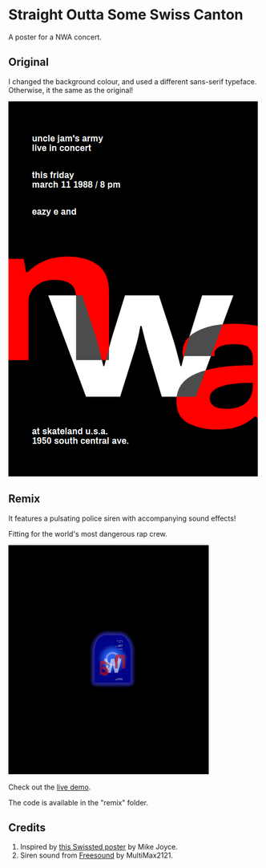 # Straight Outta Some Swiss Canton

A poster for a NWA concert.

## Original

I changed the background colour, and used a different sans-serif typeface. Otherwise, it the same as the original!

![original screenshot](img/screenshot-original.png)

## Remix

It features a pulsating police siren with accompanying sound effects!

Fitting for the world's most dangerous rap crew.

![screenshot](img/screenshot.gif)

Check out the [live demo](https://codepen.io/robjoeol/full/YzWoMGE).

The code is available in the "remix" folder.

## Credits

1. Inspired by [this Swissted poster](https://www.swissted.com/products/n-w-a-at-skateland-u-s-a-1988) by Mike Joyce.
1. Siren sound from [Freesound](https://freesound.org/people/MultiMax2121/sounds/156869/) by MultiMax2121.
